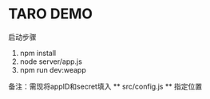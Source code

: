 # TARO DEMO  

启动步骤  
1. npm install   
2. node server/app.js  
3. npm run dev:weapp  

备注：需现将appID和secret填入 ** src/config.js ** 指定位置